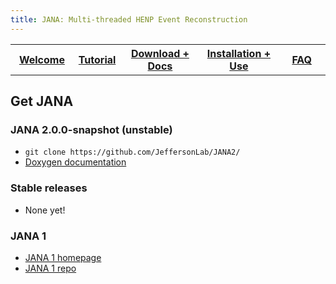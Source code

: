 ```yaml
---
title: JANA: Multi-threaded HENP Event Reconstruction
---
```


<center>
<table border="0" width="100%" align="center">
<TH width="20%"><A href="index.html">Welcome</A></TH>
<TH width="15%"><A href="Tutorial.html">Tutorial</A></TH>
<TH width="25%"><A href="Download.html">Download + Docs</A></TH>
<TH width="25%"><A href="Installation.html">Installation + Use</A></TH>
<TH width="15%"><A href="FAQ.html">FAQ</A></TH>
</table>
</center>


## Get JANA

### JANA 2.0.0-snapshot (unstable)

- `git clone https://github.com/JeffersonLab/JANA2/`
- [Doxygen documentation](html/index.html)

### Stable releases

- None yet!

### JANA 1

- [JANA 1 homepage](https://www.jlab.org/JANA/)
- [JANA 1 repo](https://github.com/JeffersonLab/JANA)


